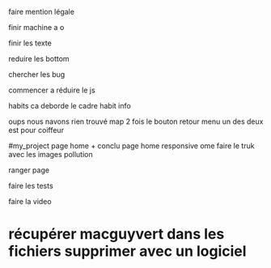 faire mention légale

finir machine a o

finir les texte

reduire les bottom

chercher les bug

commencer a réduire le js






habits ca deborde le cadre habit info



oups nous navons rien trouvé map 2 fois le bouton retour menu un des deux est pour coiffeur

#my_project page home + conclu page home responsive ome faire le truk avec les images pollution

ranger page



faire les tests

faire la video





















# récupérer macguyvert dans les fichiers supprimer avec un logiciel 








